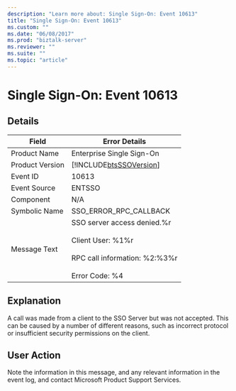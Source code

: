 ```yaml
---
description: "Learn more about: Single Sign-On: Event 10613"
title: "Single Sign-On: Event 10613"
ms.custom: ""
ms.date: "06/08/2017"
ms.prod: "biztalk-server"
ms.reviewer: ""
ms.suite: ""
ms.topic: "article"
---
```

# Single Sign-On: Event 10613
## Details  
  
| Field | Error Details |
|-----------------|--------------------------------------------------------------------------------------------------------------------------------|
|  Product Name   |                                                   Enterprise Single Sign-On                                                    |
| Product Version |                                   [!INCLUDE[btsSSOVersion](../includes/btsssoversion-md.md)]                                   |
|    Event ID     |                                                             10613                                                              |
|  Event Source   |                                                             ENTSSO                                                             |
|    Component    |                                                              N/A                                                               |
|  Symbolic Name  |                                                     SSO_ERROR_RPC_CALLBACK                                                     |
|  Message Text   | SSO server access denied.%r<br /><br /> Client User: %1%r<br /><br /> RPC call information: %2:%3%r<br /><br /> Error Code: %4 |
  
## Explanation  
 A call was made from a client to the SSO Server but was not accepted. This can be caused by a number of different reasons, such as incorrect protocol or insufficient security permissions on the client.  
  
## User Action  
 Note the information in this message, and any relevant information in the event log, and contact Microsoft Product Support Services.
